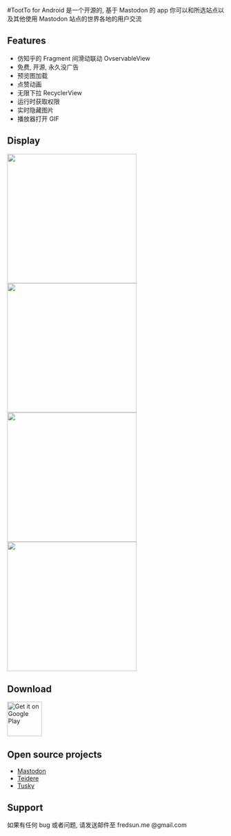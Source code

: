 #TootTo for Android
是一个开源的, 基于 Mastodon 的 app
你可以和所选站点以及其他使用 Mastodon 站点的世界各地的用户交流
## Features
* 仿知乎的 Fragment 间滑动联动 OvservableView
* 免费, 开源, 永久没广告
* 预览图加载
* 点赞动画
* 无限下拉 RecyclerView
* 运行时获取权限
* 实时隐藏图片
* 播放器打开 GIF



## Display
<img src = "https://raw.githubusercontent.com/sunxlfred/RES/master/Screenshot_tootto0.png" height="300">
<img src = "https://raw.githubusercontent.com/sunxlfred/RES/master/Screenshot_tootto1.png" height="300">
<img src = "https://raw.githubusercontent.com/sunxlfred/RES/master/Screenshot_tootto2.png" height="300">
<img src = "https://raw.githubusercontent.com/sunxlfred/RES/master/Screenshot_tootto3.png" height="300">

## Download
[<img src="https://play.google.com/intl/en_us/badges/images/generic/en_badge_web_generic.png" alt="Get it on Google Play" height="80">](https://play.google.com/store/apps/details?id=org.tootto)

## Open source projects
* [Mastodon](https://github.com/tootsuite/mastodon)
* [Teidere](https://github.com/TwidereProject/Twidere-Android)
* [Tusky](https://github.com/tuskyapp/Tusky)

## Support
如果有任何 bug 或者问题, 请发送邮件至 fredsun.me
@gmail.com
